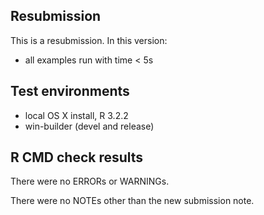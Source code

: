## Resubmission
This is a resubmission. In this version:

  * all examples run with time < 5s

## Test environments
 * local OS X install, R 3.2.2
 * win-builder (devel and release)

## R CMD check results
There were no ERRORs or WARNINGs. 

There were no NOTEs other than the new submission note.